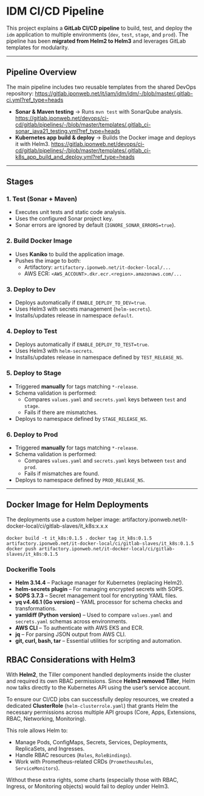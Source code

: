 # IDM CI/CD Pipeline

This project explains a **GitLab CI/CD pipeline** to build, test, and deploy the `idm` application to multiple environments (`dev`, `test`, `stage`, and `prod`).
The pipeline has been **migrated from Helm2 to Helm3** and leverages GitLab templates for modularity.

---

## Pipeline Overview

The main pipeline includes two reusable templates from the shared DevOps repository:
https://gitlab.iponweb.net/it/iam/idm/idm/-/blob/master/.gitlab-ci.yml?ref_type=heads

- **Sonar & Maven testing** → Runs `mvn test` with SonarQube analysis.
https://gitlab.iponweb.net/devops/ci-cd/gitlab/pipelines/-/blob/master/templates/.gitlab_ci-sonar_java21_testing.yml?ref_type=heads
- **Kubernetes app build & deploy** → Builds the Docker image and deploys it with Helm3.
https://gitlab.iponweb.net/devops/ci-cd/gitlab/pipelines/-/blob/master/templates/.gitlab_ci-k8s_app_build_and_deploy.yml?ref_type=heads
---

## Stages

### 1. Test (Sonar + Maven)
- Executes unit tests and static code analysis.
- Uses the configured Sonar project key.
- Sonar errors are ignored by default (`IGNORE_SONAR_ERRORS=true`).

### 2. Build Docker Image
- Uses **Kaniko** to build the application image.
- Pushes the image to both:
  - Artifactory: `artifactory.iponweb.net/it-docker-local/...`
  - AWS ECR: `<AWS_ACCOUNT>.dkr.ecr.<region>.amazonaws.com/...`

### 3. Deploy to Dev
- Deploys automatically if `ENABLE_DEPLOY_TO_DEV=true`.
- Uses Helm3 with secrets management (`helm-secrets`).
- Installs/updates release in namespace `default`.

### 4. Deploy to Test
- Deploys automatically if `ENABLE_DEPLOY_TO_TEST=true`.
- Uses Helm3 with `helm-secrets`.
- Installs/updates release in namespace defined by `TEST_RELEASE_NS`.

### 5. Deploy to Stage
- Triggered **manually** for tags matching `*-release`.
- Schema validation is performed:
  - Compares `values.yaml` and `secrets.yaml` keys between `test` and `stage`.
  - Fails if there are mismatches.
- Deploys to namespace defined by `STAGE_RELEASE_NS`.

### 6. Deploy to Prod
- Triggered **manually** for tags matching `*-release`.
- Schema validation is performed:
  - Compares `values.yaml` and `secrets.yaml` keys between `test` and `prod`.
  - Fails if mismatches are found.
- Deploys to namespace defined by `PROD_RELEASE_NS`.

---

## Docker Image for Helm Deployments

The deployments use a custom helper image:
artifactory.iponweb.net/it-docker-local/ci/gitlab-slaves/it_k8s:x.x.x

```docker build -t it_k8s:0.1.5 .```
```docker tag it_k8s:0.1.5 artifactory.iponweb.net/it-docker-local/ci/gitlab-slaves/it_k8s:0.1.5```
```docker push artifactory.iponweb.net/it-docker-local/ci/gitlab-slaves/it_k8s:0.1.5```

### Dockerifle Tools

- **Helm 3.14.4** – Package manager for Kubernetes (replacing Helm2).
- **helm-secrets plugin** – For managing encrypted secrets with SOPS.
- **SOPS 3.7.3** – Secret management tool for encrypting YAML files.
- **yq v4.46.1 (Go version)** – YAML processor for schema checks and transformations.
- **yamldiff (Python version)** – Used to compare `values.yaml` and `secrets.yaml` schemas across environments.
- **AWS CLI** – To authenticate with AWS EKS and ECR.
- **jq** – For parsing JSON output from AWS CLI.
- **git, curl, bash, tar** – Essential utilities for scripting and automation.

## RBAC Considerations with Helm3

With **Helm2**, the Tiller component handled deployments inside the cluster and required its own RBAC permissions.
Since **Helm3 removed Tiller**, Helm now talks directly to the Kubernetes API using the user’s service account.

To ensure our CI/CD jobs can successfully deploy resources, we created a dedicated **ClusterRole** (`helm-clusterrole.yaml`) that grants Helm the necessary permissions across multiple API groups (Core, Apps, Extensions, RBAC, Networking, Monitoring).

This role allows Helm to:
- Manage Pods, ConfigMaps, Secrets, Services, Deployments, ReplicaSets, and Ingresses.
- Handle RBAC resources (`Roles`, `RoleBindings`).
- Work with Prometheus-related CRDs (`PrometheusRules`, `ServiceMonitors`).

Without these extra rights, some charts (especially those with RBAC, Ingress, or Monitoring objects) would fail to deploy under Helm3.
